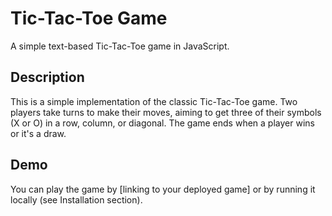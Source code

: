 # Tic-Tac-Toe Game

A simple text-based Tic-Tac-Toe game in JavaScript.

## Description

This is a simple implementation of the classic Tic-Tac-Toe game. Two players take turns to make their moves, aiming to get three of their symbols (X or O) in a row, column, or diagonal. The game ends when a player wins or it's a draw.

## Demo

You can play the game by [linking to your deployed game] or by running it locally (see Installation section).
